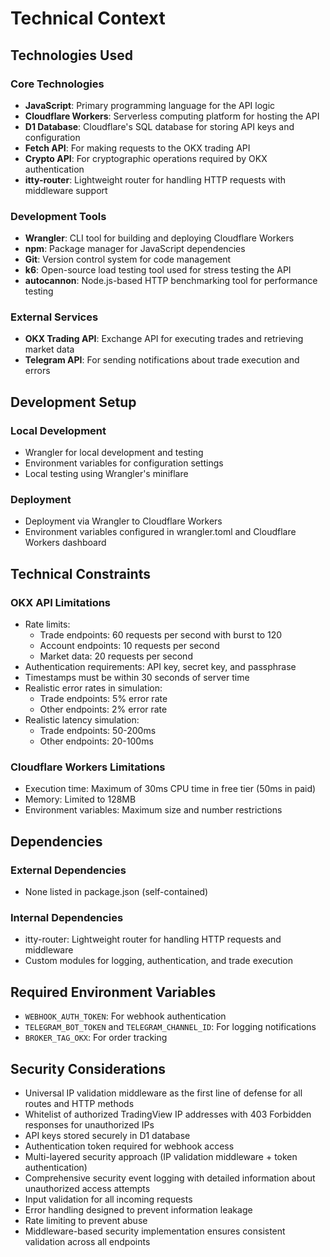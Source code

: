 # Technical Context

## Technologies Used

### Core Technologies
- **JavaScript**: Primary programming language for the API logic
- **Cloudflare Workers**: Serverless computing platform for hosting the API
- **D1 Database**: Cloudflare's SQL database for storing API keys and configuration
- **Fetch API**: For making requests to the OKX trading API
- **Crypto API**: For cryptographic operations required by OKX authentication
- **itty-router**: Lightweight router for handling HTTP requests with middleware support

### Development Tools
- **Wrangler**: CLI tool for building and deploying Cloudflare Workers
- **npm**: Package manager for JavaScript dependencies
- **Git**: Version control system for code management
- **k6**: Open-source load testing tool used for stress testing the API
- **autocannon**: Node.js-based HTTP benchmarking tool for performance testing

### External Services
- **OKX Trading API**: Exchange API for executing trades and retrieving market data
- **Telegram API**: For sending notifications about trade execution and errors

## Development Setup

### Local Development
- Wrangler for local development and testing
- Environment variables for configuration settings
- Local testing using Wrangler's miniflare

### Deployment
- Deployment via Wrangler to Cloudflare Workers
- Environment variables configured in wrangler.toml and Cloudflare Workers dashboard

## Technical Constraints

### OKX API Limitations
- Rate limits: 
  - Trade endpoints: 60 requests per second with burst to 120
  - Account endpoints: 10 requests per second
  - Market data: 20 requests per second
- Authentication requirements: API key, secret key, and passphrase
- Timestamps must be within 30 seconds of server time
- Realistic error rates in simulation:
  - Trade endpoints: 5% error rate
  - Other endpoints: 2% error rate
- Realistic latency simulation:
  - Trade endpoints: 50-200ms
  - Other endpoints: 20-100ms

### Cloudflare Workers Limitations
- Execution time: Maximum of 30ms CPU time in free tier (50ms in paid)
- Memory: Limited to 128MB
- Environment variables: Maximum size and number restrictions

## Dependencies

### External Dependencies
- None listed in package.json (self-contained)

### Internal Dependencies
- itty-router: Lightweight router for handling HTTP requests and middleware
- Custom modules for logging, authentication, and trade execution

## Required Environment Variables
- `WEBHOOK_AUTH_TOKEN`: For webhook authentication
- `TELEGRAM_BOT_TOKEN` and `TELEGRAM_CHANNEL_ID`: For logging notifications
- `BROKER_TAG_OKX`: For order tracking

## Security Considerations
- Universal IP validation middleware as the first line of defense for all routes and HTTP methods
- Whitelist of authorized TradingView IP addresses with 403 Forbidden responses for unauthorized IPs
- API keys stored securely in D1 database
- Authentication token required for webhook access
- Multi-layered security approach (IP validation middleware + token authentication)
- Comprehensive security event logging with detailed information about unauthorized access attempts
- Input validation for all incoming requests
- Error handling designed to prevent information leakage
- Rate limiting to prevent abuse
- Middleware-based security implementation ensures consistent validation across all endpoints
